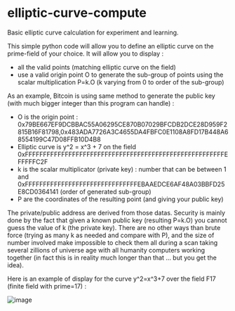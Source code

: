 # elliptic-curve-compute
 Basic elliptic curve calculation for experiment and learning.
 
 This simple python code will allow you to define an elliptic curve on the prime-field of your choice.
 It will allow you to display :
  - all the valid points (matching elliptic curve on the field)
  - use a valid origin point O to generate the sub-group of points using the scalar multiplication P=k.O (k varying from 0 to order of the sub-group)

 As an example, Bitcoin is using same method to generate the public key (with much bigger integer than this program can handle) :
  - O is the origin point : 0x79BE667EF9DCBBAC55A06295CE870B07029BFCDB2DCE28D959F2815B16F81798,0x483ADA7726A3C4655DA4FBFC0E1108A8FD17B448A68554199C47D08FFB10D4B8
  - Elliptic curve is y^2 = x^3 + 7 on the field 0xFFFFFFFFFFFFFFFFFFFFFFFFFFFFFFFFFFFFFFFFFFFFFFFFFFFFFFFEFFFFFC2F
  - k is the scalar multiplicator (private key) : number that can be between 1 and 0xFFFFFFFFFFFFFFFFFFFFFFFFFFFFFFFEBAAEDCE6AF48A03BBFD25E8CD0364141 (order of generated sub-group)
  - P are the coordinates of the resulting point (and giving your public key) 
 
 The private/public address are derived from those datas. Security is mainly done by the fact that given a known public key (resulting P=k.O) you cannot guess the value of k (the private key).
 There are no other ways than brute force (trying as many k as needed and compare with P), and the size of number involved make impossible to check them all during a scan taking several zillions of universe age with all humanity computers working together (in fact this is in reality much longer than that ... but you get the idea).  


Here is an example of display for the curve y^2=x^3+7 over the field F17 (finite field with prime=17) :

![image](https://user-images.githubusercontent.com/26048157/233725032-49c5ea9d-4623-4d24-9502-a61db259d0c9.png)

